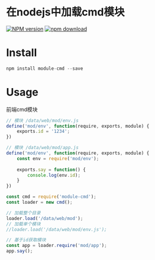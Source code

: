 
# 在nodejs中加载cmd模块

[![NPM version][npm-image]][npm-url]
[![npm download][download-image]][download-url]

[npm-image]: https://img.shields.io/npm/v/module-cmd.svg?style=flat-square
[npm-url]: https://npmjs.org/package/module-cmd
[download-image]: https://img.shields.io/npm/dm/module-cmd.svg?style=flat-square
[download-url]: https://npmjs.org/package/module-cmd

# Install
```js
npm install module-cmd --save
```

# Usage

 前端cmd模块
```js
// 模块 /data/web/mod/env.js
define('mod/env', function(require, exports, module) {
    exports.id = '1234';
})

// 模块 /data/web/mod/app.js
define('mod/env', function(require, exports, module) {
    const env = require('mod/env');
    
    exports.say = function() {
        console.log(env.id);
    }
})
```

```js
const cmd = require('module-cmd');
const loader = new cmd();

// 加载整个目录
loader.load('/data/web/mod');
// 加载单个模块
//loader.load('/data/web/mod/env.js');

// 基于id获取模块
const app = loader.require('mod/app');
app.say();
```